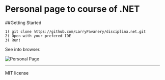 # Personal page to course of .NET
##Getting Started

```
1) git clone https://github.com/LarryPavanery/disciplina.net.git
2) Open with your prefered IDE
3) Run!
```

See into browser.

![Personal Page](https://photos-3.dropbox.com/t/2/AAAqwBFQekT9o30VQ5wb6upw327cV_3s2Hlh9M3k_JSKwg/12/24485377/png/1024x768/3/1428253200/0/2/Captura%20de%20tela%202015-04-05%2012.39.26.png/CIG81gsgASACIAMoAQ/qWXu26pykOnDS1Ec3py3Zva60THpEhWAWQY_h69fki0)

---
MIT license
